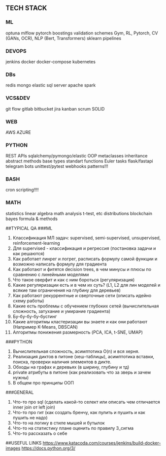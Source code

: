 ## TECH STACK
### ML
optuna
mlflow
pytorch
boostings
validation schemes
Gym, RL, Pytorch, CV (GANs, OCR), NLP (Bert, Transformers)
sklearn pipelines

### DEVOPS
jenkins
docker
docker-compose
kubernetes

### DBs
redis
mongo
elastic
sql server
apache spark

### VCS&DEV
git flow
gitlab
bitbucket
jira
kanban
scrum
SOLID

### WEB
AWS
AZURE

### PYTHON
REST APIs
sqlalchemy/pymongo/elastic
OOP
metaclasses
inheritance
abstract methods
base types
standart functions
Euler tasks
flask/fastapi
telegram bots
unittest/pytest
webhooks
patterns!!!

### BASH
cron
scripting!!!!

### MATH
statistics
linear algebra
math analysis
t-test, etc
distributions
blockchain
bayes formula & methods

##TYPICAL QA
###ML
1) Классификация МЛ задач: supervised, semi-supervised, unsupervised, reinforcement-learning
2) Для supervised - классификация и регрессия (постановка задачи и как решаются)
3) Как работает линрег и логрег, расписать формулу самой функции и возможно написать формулу для градиента
4) Как работают и фитятся decision trees, в чем минусы и плюсы по сравнению с линейными моделями
5) Что такое оверфит и как с ним бороться (регуляризация)
6) Какие регуляризации есть и в чем их суть? (L1, L2 для лин моделей и всякие там ограничения на глубину для деревьев)
7) Как работают рекуррентные и сверточные сети (описать идейно схему работы)
8) Какие есть проблемы с обучением глубоких сетей (вычислительная сложность, затухание и умирание градиента)
9) Бу-бу-бу-бу-бустинг
10) Какие алгоритмы кластеризации вы знаете и как они работают (Например K-Means, DBSCAN)
11) Алгоритмы понижения размерность (PCA, ICA, t-SNE, UMAP)

###PYTHON
1) Вычислительная сложность, асимптотика O(n) и вся херня.
2) Реализация диктов в питоне (хеш-таблицы), асимптотика вставки, поиска, проверки наличия элементов в дикте.
3) Обходы на графах и деревьях (в ширину, глубину и тд)
4) private атрибуты в питоне (как реализовать что за зверь и зачем нужны)
5) В общем про принципы ООП

###GENERAL
1) Что-то про sql (сделать какой-то селект или описать чем отличается inner join от left join)
2) Что-то про гит (как создать бренчу, как пулить и пушить и как пушить не надо)
3) Что-то на логику в стиле мышей и бутылок
4) Что-то на статистику  плане оценить по правилу 3_сигма
5) Что-то рассказать о себе

##USEFUL LINKS
https://www.katacoda.com/courses/jenkins/build-docker-images
https://docs.python.org/3/
